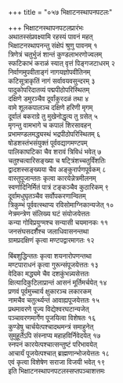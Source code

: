 +++
title = "०५७ भिक्षाटनस्थापनपटलः"

+++
भिक्षाटनस्थापनपटलप्रारंभः    
अथातस्संप्रवक्ष्यामि रहस्यं पावनं महत्  
भिक्षाटनस्थापनन्तु संक्षेपं श्रुणु पावनम्  १  
त्रिणेत्रं चतुर्भुजं शान्तं कुण्डलाभरणोज्वलम्  
स्फटिकाभं कराळं स्यात् वृत्तं पिङ्गजटाधरम्  २  
निर्वाणमुपवीताङ्गं नागयज्ञोपवीतिनम्  
कटिसूत्राकृतिं नागं सर्वावयवसुन्दरम्  ३  
पादुकोपरिदातव्यं पद्मपीठोपरिस्थितम्  
दक्षिणे डमुरञ्चैव दूर्वांकुरदळं तथा  ४  
वामे शूलकपालञ्च दक्षिणे हरिणी मृगम्  
दूर्वालं बकराग्रे तु मुखेनोद्धृत्य तु ग्रसेत्  ५  
मृगन्तु वामभागे च कपालं शिरसावहन्  
प्रभामण्डलमद्ध्यस्थं भद्रपीठोपरिस्थितम्  ६  
षोडशस्तंभसंयुक्तं पूर्ववद्यागमण्टपम्  
पालिकाघटिका चैव शरावं त्रिविधं भवेत्  ७  
चतुश्चत्वारिसङ्ख्या च षट्त्रिंशच्चतुर्विंशतिः  
द्वादशस्सङ्ख्यया चैव अङ्कुरार्पणपूर्वकम्  ८  
वास्तुपूजान्ततः कृत्वा कारयेन्नेत्रमीलनम्  
स्वर्णादिनिर्मितं पात्रं टङ्कञ्चैव कुठारिकम्  ९  
दूर्वामधुघृतञ्चैव सर्वोपकरणान्वितम्  
त्रिकुम्भं पूर्ववत्स्थाप्य रविसोमाग्निकान्यजेत्  १०  
नेत्रमन्त्रेण संलिख्य घटं संयोजयेत्ततः  
कन्या गोविप्रयुग्मश्च सन्यासी चयमानकः  ११  
जनसंघसदर्शैश्च जलाधिवासनन्तथा  
ग्रामप्रदक्षिणं कृत्वा मण्टपद्वारमागतः  १२  

बिंबशुद्धिन्ततः कृत्वा शयनारोपणन्तथा  
मण्टपाराधनं कृत्वा गुरून्संपूजयेत्ततः  १३  
वेदिका मद्ध्यमे चैव दशकुंभन्न्यसेत्ततः  
क्षित्यादिकुटिलाप्रान्तं आसनं मूर्तिमर्चयेत्  १४  
प्रणवं पूर्वमुच्चार्य क्षुकारञ्च लकारकम्  
नामचैव चतुर्त्थ्यन्तं आवाह्यपूजयेत्ततः  १५  
प्रथमावरणे पूज्य विद्येश्वरघटान्यजेत्  
पञ्चावरणमार्गेण पूजयित्वा विशेषतः  १६  
कुण्डेषु चार्चयेत्पश्चादथमन्त्रं समाहुनेत्  
सुमुहूर्तेऽपि संस्नाप्य महाहविर्निवेदयेत्  १७  
स्नपनं कारयेत्पश्चात्सन्तुष्टं परिभावयेत्  
आचार्यं पूजयेत्पश्चात् ब्राह्मणान्भोजयेत्ततः  १८  
एवं कृत्वा विशेषेण सराजा विजयी भवेत्  १९  
इति भिक्षाटनस्थापनपटलस्सप्तपञ्चाशत्तमः  
